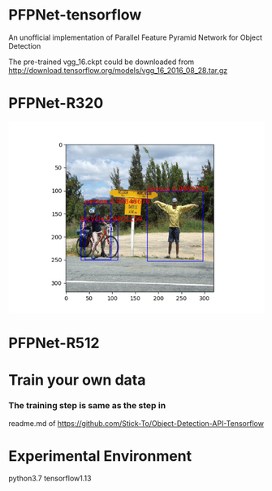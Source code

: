 # PFPNet-tensorflow


An unofficial implementation of Parallel Feature Pyramid Network for Object Detection


The pre-trained vgg_16.ckpt could be downloaded from http://download.tensorflow.org/models/vgg_16_2016_08_28.tar.gz
# PFPNet-R320

![image](https://github.com/Stick-To/PFPNet-tensorflow/blob/master/image/img1.png)

# PFPNet-R512

# Train your own data
### The training step is same as the step in 

readme.md of https://github.com/Stick-To/Object-Detection-API-Tensorflow

# Experimental Environment
python3.7 tensorflow1.13
